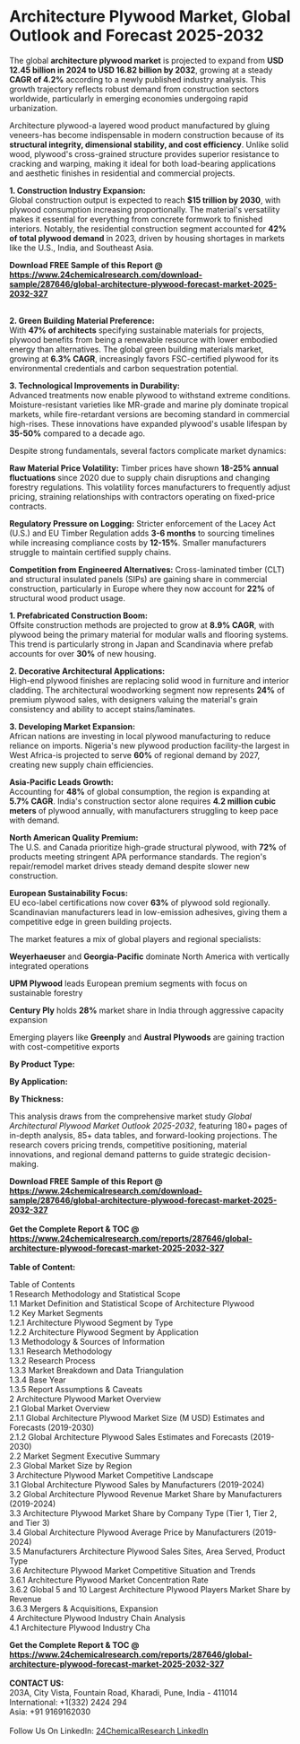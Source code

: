 <h1>Architecture Plywood Market, Global Outlook and Forecast 2025-2032</h1><p>The global <strong>architecture plywood market</strong> is projected to expand from <strong>USD 12.45 billion in 2024 to USD 16.82 billion by 2032</strong>, growing at a steady <strong>CAGR of 4.2%</strong> according to a newly published industry analysis. This growth trajectory reflects robust demand from construction sectors worldwide, particularly in emerging economies undergoing rapid urbanization.</p><p>Architecture plywood-a layered wood product manufactured by gluing veneers-has become indispensable in modern construction because of its <strong>structural integrity, dimensional stability, and cost efficiency</strong>. Unlike solid wood, plywood's cross-grained structure provides superior resistance to cracking and warping, making it ideal for both load-bearing applications and aesthetic finishes in residential and commercial projects.</p><p><strong>1. Construction Industry Expansion:</strong><br>
Global construction output is expected to reach <strong>$15 trillion by 2030</strong>, with plywood consumption increasing proportionally. The material's versatility makes it essential for everything from concrete formwork to finished interiors. Notably, the residential construction segment accounted for <strong>42% of total plywood demand</strong> in 2023, driven by housing shortages in markets like the U.S., India, and Southeast Asia.</p><div><b>Download FREE Sample of this Report @ 
            <a href="https://www.24chemicalresearch.com/download-sample/287646/global-architecture-plywood-forecast-market-2025-2032-327">
            https://www.24chemicalresearch.com/download-sample/287646/global-architecture-plywood-forecast-market-2025-2032-327</a></b></div><br><p><strong>2. Green Building Material Preference:</strong><br>
With <strong>47% of architects</strong> specifying sustainable materials for projects, plywood benefits from being a renewable resource with lower embodied energy than alternatives. The global green building materials market, growing at <strong>6.3% CAGR</strong>, increasingly favors FSC-certified plywood for its environmental credentials and carbon sequestration potential.</p><p><strong>3. Technological Improvements in Durability:</strong><br>
Advanced treatments now enable plywood to withstand extreme conditions. Moisture-resistant varieties like MR-grade and marine ply dominate tropical markets, while fire-retardant versions are becoming standard in commercial high-rises. These innovations have expanded plywood's usable lifespan by <strong>35-50%</strong> compared to a decade ago.</p><p>Despite strong fundamentals, several factors complicate market dynamics:</p><p><strong>Raw Material Price Volatility:</strong> Timber prices have shown <strong>18-25% annual fluctuations</strong> since 2020 due to supply chain disruptions and changing forestry regulations. This volatility forces manufacturers to frequently adjust pricing, straining relationships with contractors operating on fixed-price contracts.</p><p><strong>Regulatory Pressure on Logging:</strong> Stricter enforcement of the Lacey Act (U.S.) and EU Timber Regulation adds <strong>3-6 months</strong> to sourcing timelines while increasing compliance costs by <strong>12-15%</strong>. Smaller manufacturers struggle to maintain certified supply chains.</p><p><strong>Competition from Engineered Alternatives:</strong> Cross-laminated timber (CLT) and structural insulated panels (SIPs) are gaining share in commercial construction, particularly in Europe where they now account for <strong>22%</strong> of structural wood product usage.</p><p><strong>1. Prefabricated Construction Boom:</strong><br>
Offsite construction methods are projected to grow at <strong>8.9% CAGR</strong>, with plywood being the primary material for modular walls and flooring systems. This trend is particularly strong in Japan and Scandinavia where prefab accounts for over <strong>30%</strong> of new housing.</p><p><strong>2. Decorative Architectural Applications:</strong><br>
High-end plywood finishes are replacing solid wood in furniture and interior cladding. The architectural woodworking segment now represents <strong>24%</strong> of premium plywood sales, with designers valuing the material's grain consistency and ability to accept stains/laminates.</p><p><strong>3. Developing Market Expansion:</strong><br>
African nations are investing in local plywood manufacturing to reduce reliance on imports. Nigeria's new plywood production facility-the largest in West Africa-is projected to serve <strong>60%</strong> of regional demand by 2027, creating new supply chain efficiencies.</p><p><strong>Asia-Pacific Leads Growth:</strong><br>
Accounting for <strong>48%</strong> of global consumption, the region is expanding at <strong>5.7% CAGR</strong>. India's construction sector alone requires <strong>4.2 million cubic meters</strong> of plywood annually, with manufacturers struggling to keep pace with demand.</p><p><strong>North American Quality Premium:</strong><br>
The U.S. and Canada prioritize high-grade structural plywood, with <strong>72%</strong> of products meeting stringent APA performance standards. The region's repair/remodel market drives steady demand despite slower new construction.</p><p><strong>European Sustainability Focus:</strong><br>
EU eco-label certifications now cover <strong>63%</strong> of plywood sold regionally. Scandinavian manufacturers lead in low-emission adhesives, giving them a competitive edge in green building projects.</p><p>The market features a mix of global players and regional specialists:</p><p><strong>Weyerhaeuser</strong> and <strong>Georgia-Pacific</strong> dominate North America with vertically integrated operations</p><p><strong>UPM Plywood</strong> leads European premium segments with focus on sustainable forestry</p><p><strong>Century Ply</strong> holds <strong>28%</strong> market share in India through aggressive capacity expansion</p><p>Emerging players like <strong>Greenply</strong> and <strong>Austral Plywoods</strong> are gaining traction with cost-competitive exports</p><p><strong>By Product Type:</strong></p><p><strong>By Application:</strong></p><p><strong>By Thickness:</strong></p><p>This analysis draws from the comprehensive market study <em>Global Architectural Plywood Market Outlook 2025-2032</em>, featuring 180+ pages of in-depth analysis, 85+ data tables, and forward-looking projections. The research covers pricing trends, competitive positioning, material innovations, and regional demand patterns to guide strategic decision-making.</p><div><b>Download FREE Sample of this Report @ 
            <a href="https://www.24chemicalresearch.com/download-sample/287646/global-architecture-plywood-forecast-market-2025-2032-327">
            https://www.24chemicalresearch.com/download-sample/287646/global-architecture-plywood-forecast-market-2025-2032-327</a></b></div><br><div><b>Get the Complete Report & TOC @ 
            <a href="https://www.24chemicalresearch.com/reports/287646/global-architecture-plywood-forecast-market-2025-2032-327">
            https://www.24chemicalresearch.com/reports/287646/global-architecture-plywood-forecast-market-2025-2032-327</a></b></div><br>
            <b>Table of Content:</b><p>Table of Contents<br />
1 Research Methodology and Statistical Scope<br />
1.1 Market Definition and Statistical Scope of Architecture Plywood<br />
1.2 Key Market Segments<br />
1.2.1 Architecture Plywood Segment by Type<br />
1.2.2 Architecture Plywood Segment by Application<br />
1.3 Methodology & Sources of Information<br />
1.3.1 Research Methodology<br />
1.3.2 Research Process<br />
1.3.3 Market Breakdown and Data Triangulation<br />
1.3.4 Base Year<br />
1.3.5 Report Assumptions & Caveats<br />
2 Architecture Plywood Market Overview<br />
2.1 Global Market Overview<br />
2.1.1 Global Architecture Plywood Market Size (M USD) Estimates and Forecasts (2019-2030)<br />
2.1.2 Global Architecture Plywood Sales Estimates and Forecasts (2019-2030)<br />
2.2 Market Segment Executive Summary<br />
2.3 Global Market Size by Region<br />
3 Architecture Plywood Market Competitive Landscape<br />
3.1 Global Architecture Plywood Sales by Manufacturers (2019-2024)<br />
3.2 Global Architecture Plywood Revenue Market Share by Manufacturers (2019-2024)<br />
3.3 Architecture Plywood Market Share by Company Type (Tier 1, Tier 2, and Tier 3)<br />
3.4 Global Architecture Plywood Average Price by Manufacturers (2019-2024)<br />
3.5 Manufacturers Architecture Plywood Sales Sites, Area Served, Product Type<br />
3.6 Architecture Plywood Market Competitive Situation and Trends<br />
3.6.1 Architecture Plywood Market Concentration Rate<br />
3.6.2 Global 5 and 10 Largest Architecture Plywood Players Market Share by Revenue<br />
3.6.3 Mergers & Acquisitions, Expansion<br />
4 Architecture Plywood Industry Chain Analysis<br />
4.1 Architecture Plywood Industry Cha</p><div><b>Get the Complete Report & TOC @ 
            <a href="https://www.24chemicalresearch.com/reports/287646/global-architecture-plywood-forecast-market-2025-2032-327">
            https://www.24chemicalresearch.com/reports/287646/global-architecture-plywood-forecast-market-2025-2032-327</a></b></div><br><b>CONTACT US:</b><br>
            203A, City Vista, Fountain Road, Kharadi, Pune, India - 411014<br>
            International: +1(332) 2424 294<br>
            Asia: +91 9169162030 <br><br>
            Follow Us On LinkedIn: <a href="https://www.linkedin.com/company/24chemicalresearch/">24ChemicalResearch LinkedIn</a>
